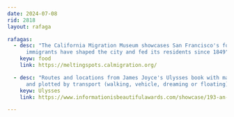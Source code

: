 ```yaml
---
date: 2024-07-08
rid: 2818
layout: rafaga

rafagas:
  - desc: "The California Migration Museum showcases San Francisco's food scene with 38 stories that explore how 
      immigrants have shaped the city and fed its residents since 1849"
    keyw: food
    link: https://meltingspots.calmigration.org/

  - desc: "Routes and locations from James Joyce's Ulysses book with main characters' routes color-coded by chapter 
      and plotted by transport (walking, vehicle, dreaming or floating) all with time of day"
    keyw: Ulysses
    link: https://www.informationisbeautifulawards.com/showcase/193-an-animated-map-of-ulysses-dublin

---
```


